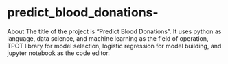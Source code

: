 # predict_blood_donations-
About The title of the project is “Predict Blood Donations”. It uses python as language, data science, and machine learning as the field of operation, TPOT library for model selection, logistic regression for model building, and jupyter notebook as the code editor.
